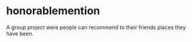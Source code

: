# honorablemention
 A group project were people can recommend to their friends places they have been. 
